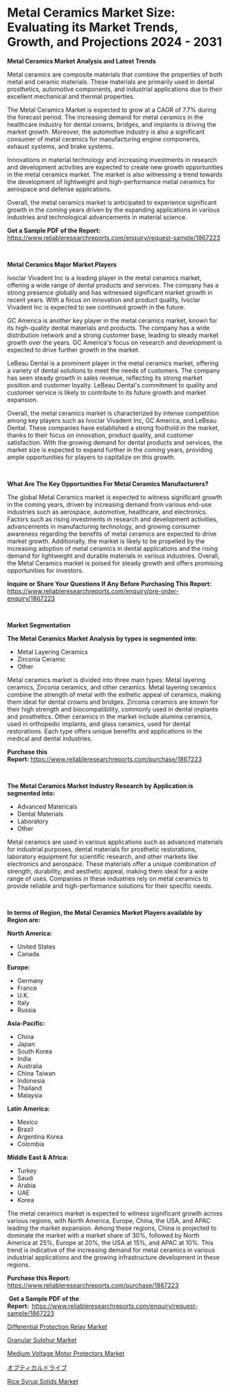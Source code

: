 <p><h1>Metal Ceramics Market Size: Evaluating its Market Trends, Growth, and Projections 2024 - 2031</h1></p><p><strong>Metal Ceramics Market Analysis and Latest Trends</strong></p>
<p><p>Metal ceramics are composite materials that combine the properties of both metal and ceramic materials. These materials are primarily used in dental prosthetics, automotive components, and industrial applications due to their excellent mechanical and thermal properties.</p><p>The Metal Ceramics Market is expected to grow at a CAGR of 7.7% during the forecast period. The increasing demand for metal ceramics in the healthcare industry for dental crowns, bridges, and implants is driving the market growth. Moreover, the automotive industry is also a significant consumer of metal ceramics for manufacturing engine components, exhaust systems, and brake systems.</p><p>Innovations in material technology and increasing investments in research and development activities are expected to create new growth opportunities in the metal ceramics market. The market is also witnessing a trend towards the development of lightweight and high-performance metal ceramics for aerospace and defense applications.</p><p>Overall, the metal ceramics market is anticipated to experience significant growth in the coming years driven by the expanding applications in various industries and technological advancements in material science.</p></p>
<p><strong>Get a Sample PDF of the Report:&nbsp;</strong> <a href="https://www.reliableresearchreports.com/enquiry/request-sample/1867223">https://www.reliableresearchreports.com/enquiry/request-sample/1867223</a></p>
<p>&nbsp;</p>
<p><strong>Metal Ceramics Major Market Players</strong></p>
<p><p>Ivoclar Vivadent Inc is a leading player in the metal ceramics market, offering a wide range of dental products and services. The company has a strong presence globally and has witnessed significant market growth in recent years. With a focus on innovation and product quality, Ivoclar Vivadent Inc is expected to see continued growth in the future.</p><p>GC America is another key player in the metal ceramics market, known for its high-quality dental materials and products. The company has a wide distribution network and a strong customer base, leading to steady market growth over the years. GC America's focus on research and development is expected to drive further growth in the market.</p><p>LeBeau Dental is a prominent player in the metal ceramics market, offering a variety of dental solutions to meet the needs of customers. The company has seen steady growth in sales revenue, reflecting its strong market position and customer loyalty. LeBeau Dental's commitment to quality and customer service is likely to contribute to its future growth and market expansion.</p><p>Overall, the metal ceramics market is characterized by intense competition among key players such as Ivoclar Vivadent Inc, GC America, and LeBeau Dental. These companies have established a strong foothold in the market, thanks to their focus on innovation, product quality, and customer satisfaction. With the growing demand for dental products and services, the market size is expected to expand further in the coming years, providing ample opportunities for players to capitalize on this growth.</p></p>
<p>&nbsp;</p>
<p><strong>What Are The Key Opportunities For Metal Ceramics Manufacturers?</strong></p>
<p><p>The global Metal Ceramics market is expected to witness significant growth in the coming years, driven by increasing demand from various end-use industries such as aerospace, automotive, healthcare, and electronics. Factors such as rising investments in research and development activities, advancements in manufacturing technology, and growing consumer awareness regarding the benefits of metal ceramics are expected to drive market growth. Additionally, the market is likely to be propelled by the increasing adoption of metal ceramics in dental applications and the rising demand for lightweight and durable materials in various industries. Overall, the Metal Ceramics market is poised for steady growth and offers promising opportunities for investors.</p></p>
<p><strong>Inquire or Share Your Questions If Any Before Purchasing This Report:</strong> <a href="https://www.reliableresearchreports.com/enquiry/pre-order-enquiry/1867223">https://www.reliableresearchreports.com/enquiry/pre-order-enquiry/1867223</a></p>
<p>&nbsp;</p>
<p><strong>Market Segmentation</strong></p>
<p><strong>The Metal Ceramics Market Analysis by types is segmented into:</strong></p>
<p><ul><li>Metal Layering Ceramics</li><li>Zirconia Ceramic</li><li>Other</li></ul></p>
<p><p>Metal ceramics market is divided into three main types: Metal layering ceramics, Zirconia ceramics, and other ceramics. Metal layering ceramics combine the strength of metal with the esthetic appeal of ceramics, making them ideal for dental crowns and bridges. Zirconia ceramics are known for their high strength and biocompatibility, commonly used in dental implants and prosthetics. Other ceramics in the market include alumina ceramics, used in orthopedic implants, and glass ceramics, used for dental restorations. Each type offers unique benefits and applications in the medical and dental industries.</p></p>
<p><strong>Purchase this Report:&nbsp;</strong><a href="https://www.reliableresearchreports.com/purchase/1867223">https://www.reliableresearchreports.com/purchase/1867223</a></p>
<p>&nbsp;</p>
<p><strong>The Metal Ceramics Market Industry Research by Application is segmented into:</strong></p>
<p><ul><li>Advanced Matericals</li><li>Dental Materials</li><li>Laboratory</li><li>Other</li></ul></p>
<p><p>Metal ceramics are used in various applications such as advanced materials for industrial purposes, dental materials for prosthetic restorations, laboratory equipment for scientific research, and other markets like electronics and aerospace. These materials offer a unique combination of strength, durability, and aesthetic appeal, making them ideal for a wide range of uses. Companies in these industries rely on metal ceramics to provide reliable and high-performance solutions for their specific needs.</p></p>
<p>&nbsp;</p>
<p><strong>In terms of Region, the Metal Ceramics Market Players available by Region are:</strong></p>
<p>
    <p> <strong> North America: </strong>
        <ul>
            <li>United States</li>
            <li>Canada</li>
        </ul>
        </p> 
    <p> <strong> Europe: </strong>
        <ul>
            <li>Germany</li>
            <li>France</li>
            <li>U.K.</li>
            <li>Italy</li>
            <li>Russia</li>
        </ul>
        </p> 
    <p> <strong> Asia-Pacific: </strong>
        <ul>
            <li>China</li>
            <li>Japan</li>
            <li>South Korea</li>
            <li>India</li>
            <li>Australia</li>
            <li>China Taiwan</li>
            <li>Indonesia</li>
            <li>Thailand</li>
            <li>Malaysia</li>
        </ul>
        </p> 
    <p> <strong> Latin America: </strong>
        <ul>
            <li>Mexico</li>
            <li>Brazil</li>
            <li>Argentina Korea</li>
            <li>Colombia</li>
        </ul>
        </p> 
    <p> <strong> Middle East & Africa: </strong>
        <ul>
            <li>Turkey</li>
            <li>Saudi</li>
            <li>Arabia</li>
            <li>UAE</li>
            <li>Korea</li>
        </ul>
    </p>
    </p>
<p><p>The metal ceramics market is expected to witness significant growth across various regions, with North America, Europe, China, the USA, and APAC leading the market expansion. Among these regions, China is projected to dominate the market with a market share of 30%, followed by North America at 25%, Europe at 20%, the USA at 15%, and APAC at 10%. This trend is indicative of the increasing demand for metal ceramics in various industrial applications and the growing infrastructure development in these regions.</p></p>
<p><strong>Purchase this Report: </strong><a href="https://www.reliableresearchreports.com/purchase/1867223">https://www.reliableresearchreports.com/purchase/1867223</a></p>
<p>&nbsp;<strong>Get a Sample PDF of the Report:&nbsp;&nbsp;</strong><a href="https://www.reliableresearchreports.com/enquiry/request-sample/1867223">https://www.reliableresearchreports.com/enquiry/request-sample/1867223</a></p>
<p><strong></strong></p>
<p><p><a href="https://issuu.com/reportprime-2/docs/differential-protection-relay-market-size-2030.ppt">Differential Protection Relay Market</a></p><p><a href="https://github.com/lubmix/Market-Research-Report-List-1/blob/main/granular-sulphur-market.md">Granular Sulphur Market</a></p><p><a href="https://issuu.com/reportprime-2/docs/medium-voltage-motor-protectors-market-size-2030.p">Medium Voltage Motor Protectors Market</a></p><p><a href="https://github.com/lrlmopnhwd79300/Market-Research-Report-List-1/blob/main/4917097192418.md">オプティカルドライブ</a></p><p><a href="https://github.com/joannagoyvaerts/Market-Research-Report-List-1/blob/main/rice-syrup-solids-market.md">Rice Syrup Solids Market</a></p></p>